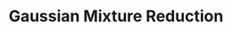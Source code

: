 ---
layout: page
title: Gaussian Mixture Reduction
# description: Click on the Title for Complete Description
img: assets/img/fighter_jet.jpg
redirect: assets/pdf/gaussian_mixture_reduction.pdf
importance: 1
category: BSc/MSc Theses
related_publications: true
---